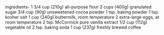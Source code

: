 ingredients-
1 3/4 cup (210g) all-purpose flour
2 cups (400g) granulated sugar
3/4 cup (90g) unsweetened cocoa powder
1 tsp. baking powder
1 tsp. kosher salt
1 cup (240g) buttermilk, room temperature
2 extra-large eggs, at room temperature
2 tsp. McCormick pure vanilla extract
1/2 cup (112g) vegetable oil
2 tsp. baking soda
1 cup (237g) freshly brewed coffee